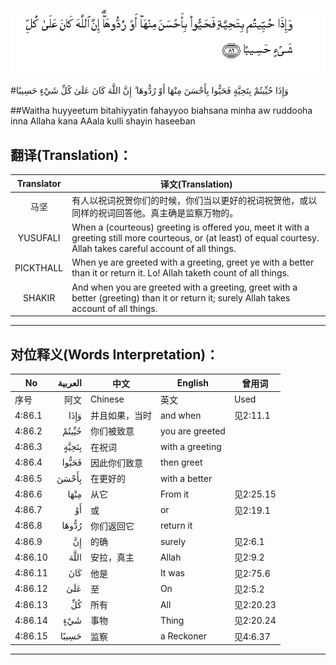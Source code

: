 ![004:086](images/004_086.gif)

#وَإِذَا حُيِّيتُمْ بِتَحِيَّةٍ فَحَيُّوا بِأَحْسَنَ مِنْهَا أَوْ رُدُّوهَا ۗ إِنَّ اللَّهَ كَانَ عَلَىٰ كُلِّ شَيْءٍ حَسِيبًا 

##Waitha huyyeetum bitahiyyatin fahayyoo biahsana minha aw ruddooha inna Allaha kana AAala kulli shayin haseeban 

## 翻译(Translation)：

| Translator | 译文(Translation)                                            |
| :--------: | ------------------------------------------------------------ |
|    马坚    | 有人以祝词祝贺你们的时候，你们当以更好的祝词祝贺他，或以同样的祝词回答他。真主确是监察万物的。 |
|  YUSUFALI  | When a (courteous) greeting is offered you, meet it with a greeting still more courteous, or (at least) of equal courtesy. Allah takes careful account of all things. |
| PICKTHALL  | When ye are greeted with a greeting, greet ye with a better than it or return it. Lo! Allah taketh count of all things. |
|   SHAKIR   | And when you are greeted with a greeting, greet with a better (greeting) than it or return it; surely Allah takes account of all things. |

---

## 对位释义(Words Interpretation)：

| No   | العربية | 中文    | English | 曾用词 |
| ---- | ------: | ------- | ------- | ------ |
| 序号 |    阿文 | Chinese | 英文    | Used   |
| 4:86.1  | وَإِذَا  | 并且如果，当时 | and when        | 见2:11.1  |
| 4:86.2  | حُيِّيتُمْ | 你们被致意     | you are greeted |           |
| 4:86.3  | بِتَحِيَّةٍ | 在祝词         | with a greeting |           |
| 4:86.4  | فَحَيُّوا | 因此你们致意   | then greet      |           |
| 4:86.5  | بِأَحْسَنَ | 在更好的       | with a better   |           |
| 4:86.6  | مِنْهَا  | 从它           | From it         | 见2:25.15 |
| 4:86.7  | أَوْ    | 或             | or              | 见2:19.1  |
| 4:86.8  | رُدُّوهَا | 你们返回它     | return it       |           |
| 4:86.9  | إِنَّ    | 的确           | surely          | 见2:6.1   |
| 4:86.10 | اللَّهَ  | 安拉，真主     | Allah           | 见2:9.2 |
| 4:86.11 | كَانَ   | 他是           | It was          | 见2:75.6  |
| 4:86.12 | عَلَىٰ   | 至             | On              | 见2:5.2   |
| 4:86.13 | كُلِّ    | 所有           | All             | 见2:20.23 |
| 4:86.14 | شَيْءٍ   | 事物           | Thing           | 见2:20.24 |
| 4:86.15 | حَسِيبًا | 监察           | a Reckoner      | 见4:6.37  |

---
